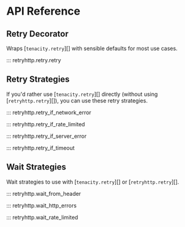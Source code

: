 # API Reference

## Retry Decorator

Wraps [`tenacity.retry`][] with sensible defaults for most use cases.

::: retryhttp.retry.retry

## Retry Strategies

If you'd rather use [`tenacity.retry`][] directly (without using [`retryhttp.retry`][]), you can use these retry strategies.

::: retryhttp.retry_if_network_error

::: retryhttp.retry_if_rate_limited

::: retryhttp.retry_if_server_error

::: retryhttp.retry_if_timeout

## Wait Strategies

Wait strategies to use with [`tenacity.retry`][] or [`retryhttp.retry`][].

::: retryhttp.wait_from_header

::: retryhttp.wait_http_errors

::: retryhttp.wait_rate_limited
